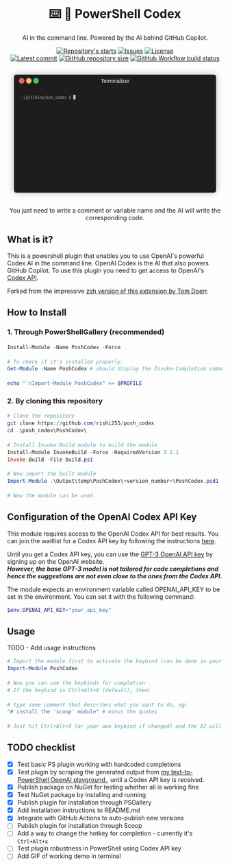 <h1 align="center">⌨️ 🦾 PowerShell Codex</h1>

<p align="center">
    AI in the command line. Powered by the AI behind GitHub Copilot.
</p>

<p align="center">
    <a href="https://github.com/rishi255/posh_codex/stargazers"
        ><img
            src="https://img.shields.io/github/stars/rishi255/posh_codex?colorA=2c2837&style=for-the-badge&logo=starship style=flat-square"
            alt="Repository's starts"
    /></a>
    <a href="https://github.com/rishi255/posh_codex/issues"
        ><img
            src="https://img.shields.io/github/issues-raw/rishi255/posh_codex?colorA=2c2837&style=for-the-badge&logo=starship style=flat-square"
            alt="Issues"
    /></a>
    <a href="https://github.com/rishi255/posh_codex/blob/main/LICENSE"
        ><img
            src="https://img.shields.io/github/license/rishi255/posh_codex?colorA=2c2837&style=for-the-badge&logo=starship style=flat-square"
            alt="License"
    /><br />
    <a href="https://github.com/rishi255/posh_codex/commits/main"
  ><img
   src="https://img.shields.io/github/last-commit/rishi255/posh_codex/main?colorA=2c2837&style=for-the-badge&logo=starship style=flat-square"
   alt="Latest commit"
    /></a>
    <a href="https://github.com/rishi255/posh_codex"
        ><img
            src="https://img.shields.io/github/repo-size/rishi255/posh_codex?colorA=2c2837&style=for-the-badge&logo=starship style=flat-square"
            alt="GitHub repository size"
    /></a>
    <a href="https://github.com/rishi255/posh_codex"
    ><img
        src="https://img.shields.io/github/workflow/status/rishi255/posh_codex/Build%20Module?colorA=2c2837&style=for-the-badge" alt="GitHub Workflow build status"></img>
    </a>
</p>

<p align="center">
    <img src='https://raw.githubusercontent.com/tom-doerr/bins/main/zsh_codex/zc4.gif'>
    <p align="center">
        You just need to write a comment or variable name and the AI will write the corresponding code.
    </p>
</p>

## What is it?

This is a powershell plugin that enables you to use OpenAI's powerful Codex AI in the command line. OpenAI Codex is the AI that also powers GitHub Copilot.
To use this plugin you need to get access to OpenAI's [Codex API](https://openai.com/blog/openai-codex/).

Forked from the impressive [zsh version of this extension by Tom Doerr](https://github.com/tom-doerr/zsh_codex).

## How to Install

### 1. Through PowerShellGallery (recommended)

```powershell
Install-Module -Name PoshCodex -Force

# To check if it's installed properly:
Get-Module -Name PoshCodex # should display the Invoke-Completion command

echo "`nImport-Module PoshCodex" >> $PROFILE
```

### 2. By cloning this repository

```powershell
# Clone the repository
git clone https://github.com/rishi255/posh_codex
cd .\posh_codex\PoshCodex\

# Install Invoke-Build module to build the module
Install-Module InvokeBuild -Force -RequiredVersion 3.2.1
Invoke-Build -File build.ps1

# Now import the built module
Import-Module .\Output\temp\PoshCodex\<version_number>\PoshCodex.psd1

# Now the module can be used.
```

## Configuration of the OpenAI Codex API Key

This module requires access to the OpenAI Codex API for best results. You can join the waitlist for a Codex API key by following the instructions [here](https://openai.com/blog/openai-codex/).

Until you get a Codex API key, you can use the [GPT-3 OpenAI API key](https://beta.openai.com/docs/developer-quickstart/your-api-keys) by signing up on the OpenAI website.  
**_However, the base GPT-3 model is not tailored for code completions and hence the suggestions are not even close to the ones from the Codex API._**

The module expects an environment variable called OPENAI_API_KEY to be set in the environment.
You can set it with the following command:

```powershell
$env:OPENAI_API_KEY="your_api_key"
```

## Usage

TODO - Add usage instructions

```powershell
# Import the module first to activate the keybind (can be done in your $PROFILE that runs on every shell start)
Import-Module PoshCodex

# Now you can use the keybinds for completion
# If the keybind is Ctrl+Alt+X (default), then:

# type some comment that describes what you want to do, eg:
"# install the 'scoop' module" # minus the quotes

# Just hit Ctrl+Alt+X (or your own keybind if changed) and the AI will write the corresponding code for you.
```

## TODO checklist

- [x] Test basic PS plugin working with hardcoded completions
- [x] Test plugin by scraping the generated output from [my text-to-PowerShell OpenAI playground.](https://beta.openai.com/playground/p/4FqkeG4WQuIPfOUS6cvXQfQR?model=davinci), until a Codex API key is received.
- [x] Publish package on NuGet for testing whether all is working fine
- [x] Test NuGet package by installing and running
- [x] Publish plugin for installation through PSGallery
- [x] Add installation instructions to README.md
- [x] Integrate with GitHub Actions to auto-publish new versions
- [ ] Publish plugin for installation through Scoop
- [ ] Add a way to change the hotkey for completion - currently it's `Ctrl+Alt+x`
- [ ] Test plugin robustness in PowerShell using Codex API key
- [ ] Add GIF of working demo in terminal
